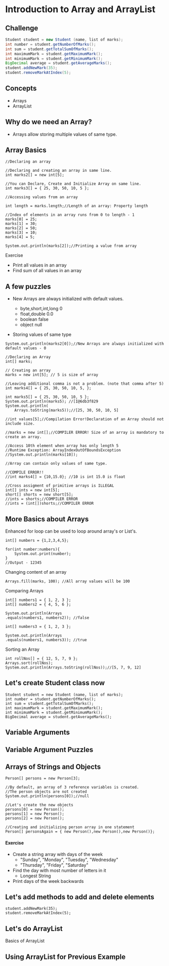 # Introduction to Array and ArrayList

## Challenge
```java
Student student = new Student (name, list of marks);
int number = student.getNumberOfMarks();
int sum = student.getTotalSumOfMarks();
int maximumMark = student.getMaximumMark();
int minimumMark = student.getMinimumMark();
BigDecimal average = student.getAverageMarks();
student.addNewMark(35);
student.removeMarkAtIndex(5);
```

## Concepts
 - Arrays
 - ArrayList

## Why do we need an Array?
- Arrays allow storing multiple values of same type.

## Array Basics

```
//Declaring an array

//Declaring and creating an array in same line.
int marks2[] = new int[5];

//You can Declare, Create and Initialize Array on same line.
int marks3[] = { 25, 30, 50, 10, 5 };

//Accessing values from an array

int length = marks.length;//Length of an array: Property length

//Index of elements in an array runs from 0 to length - 1
marks[0] = 25;
marks[1] = 30;
marks[2] = 50;
marks[3] = 10;
marks[4] = 5;

System.out.println(marks[2]);//Printing a value from array
```
Exercise 
- Print all values in an array
- Find sum of all values in an array

## A few puzzles

- New Arrays are always initialized with default values.
   - byte,short,int,long    0 
   - float,double 0.0 
   - boolean false
   - object    null

- Storing values of same type


```
System.out.println(marks2[0]);//New Arrays are always initialized with default values - 0

//Declaring an Array
int[] marks;

// Creating an array
marks = new int[5]; // 5 is size of array

//Leaving additional comma is not a problem. (note that comma after 5)
int marks4[] = { 25, 30, 50, 10, 5, };

int marks5[] = { 25, 30, 50, 10, 5 };
System.out.println(marks5); //[I@6db3f829
System.out.println(
    Arrays.toString(marks5));//[25, 30, 50, 10, 5]

```

```
//int values[5];//Compilation Error!Declaration of an Array should not include size. 

//marks = new int[];//COMPILER ERROR! Size of an array is mandatory to create an array.

//Access 10th element when array has only length 5
//Runtime Exception: ArrayIndexOutOfBoundsException
//System.out.println(marks[10]);

//Array can contain only values of same type.

//COMPILE ERROR!!
//int marks4[] = {10,15.0}; //10 is int 15.0 is float

//Cross assigment of primitive arrays is ILLEGAL
int[] ints = new int[5];
short[] shorts = new short[5];
//ints = shorts;//COMPILER ERROR
//ints = (int[])shorts;//COMPILER ERROR

```

## More Basics about Arrays

Enhanced for loop can be used to loop around array's or List's.
```
int[] numbers = {1,2,3,4,5};

for(int number:numbers){
    System.out.print(number);
}
//Output - 12345
```

Changing content of an array
```
Arrays.fill(marks, 100); //All array values will be 100
```

Comparing Arrays

```
int[] numbers1 = { 1, 2, 3 };
int[] numbers2 = { 4, 5, 6 };

System.out.println(Arrays
.equals(numbers1, numbers2)); //false

int[] numbers3 = { 1, 2, 3 };

System.out.println(Arrays
.equals(numbers1, numbers3)); //true
```

Sorting an Array
```
int rollNos[] = { 12, 5, 7, 9 };
Arrays.sort(rollNos);
System.out.println(Arrays.toString(rollNos));//[5, 7, 9, 12]
```

## Let's create Student class now

```
Student student = new Student (name, list of marks);
int number = student.getNumberOfMarks();
int sum = student.getTotalSumOfMarks();
int maximumMark = student.getMaximumMark();
int minimumMark = student.getMinimumMark();
BigDecimal average = student.getAverageMarks();
```

## Variable Arguments

## Variable Argument Puzzles

## Arrays of Strings and Objects

```
Person[] persons = new Person[3];

//By default, an array of 3 reference variables is created.
//The person objects are not created
System.out.println(persons[0]);//null

//Let's create the new objects
persons[0] = new Person();
persons[1] = new Person();
persons[2] = new Person();

//Creating and initializing person array in one statement
Person[] personsAgain = { new Person(),new Person(),new Person()};

```

#### Exercise

- Create a string array with days of the week
   - "Sunday", "Monday", "Tuesday", "Wednesday"
   - "Thursday", "Friday", "Saturday"
- Find the day with most number of letters in it 
	- Longest String
- Print days of the week backwards


## Let's add methods to add and delete elements
```
student.addNewMark(35);
student.removeMarkAtIndex(5);
```

## Let's do ArrayList
Basics of ArrayList

## Using ArrayList for Previous Example


